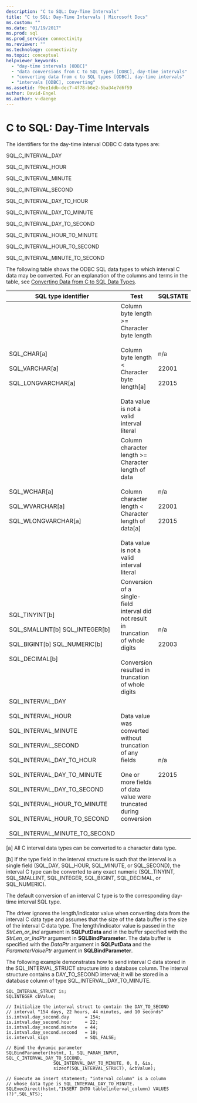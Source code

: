 ```yaml
---
description: "C to SQL: Day-Time Intervals"
title: "C to SQL: Day-Time Intervals | Microsoft Docs"
ms.custom: ""
ms.date: "01/19/2017"
ms.prod: sql
ms.prod_service: connectivity
ms.reviewer: ""
ms.technology: connectivity
ms.topic: conceptual
helpviewer_keywords: 
  - "day-time intervals [ODBC]"
  - "data conversions from C to SQL types [ODBC], day-time intervals"
  - "converting data from c to SQL types [ODBC], day-time intervals"
  - "intervals [ODBC], converting"
ms.assetid: f9ee1ddb-dec7-4f78-b6e2-5ba34e7d6f59
author: David-Engel
ms.author: v-daenge
---
```

# C to SQL: Day-Time Intervals
The identifiers for the day-time interval ODBC C data types are:  
  
 SQL_C_INTERVAL_DAY  
  
 SQL_C_INTERVAL_HOUR  
  
 SQL_C_INTERVAL_MINUTE  
  
 SQL_C_INTERVAL_SECOND  
  
 SQL_C_INTERVAL_DAY_TO_HOUR  
  
 SQL_C_INTERVAL_DAY_TO_MINUTE  
  
 SQL_C_INTERVAL_DAY_TO_SECOND  
  
 SQL_C_INTERVAL_HOUR_TO_MINUTE  
  
 SQL_C_INTERVAL_HOUR_TO_SECOND  
  
 SQL_C_INTERVAL_MINUTE_TO_SECOND  
  
 The following table shows the ODBC SQL data types to which interval C data may be converted. For an explanation of the columns and terms in the table, see [Converting Data from C to SQL Data Types](../../../odbc/reference/appendixes/converting-data-from-c-to-sql-data-types.md).  
  
|SQL type identifier|Test|SQLSTATE|  
|-------------------------|----------|--------------|  
|SQL_CHAR[a]<br /><br /> SQL_VARCHAR[a]<br /><br /> SQL_LONGVARCHAR[a]|Column byte length >= Character byte length<br /><br /> Column byte length < Character byte length[a]<br /><br /> Data value is not a valid interval literal|n/a<br /><br /> 22001<br /><br /> 22015|  
|SQL_WCHAR[a]<br /><br /> SQL_WVARCHAR[a]<br /><br /> SQL_WLONGVARCHAR[a]|Column character length >= Character length of data<br /><br /> Column character length < Character length of data[a]<br /><br /> Data value is not a valid interval literal|n/a<br /><br /> 22001<br /><br /> 22015|  
|SQL_TINYINT[b]<br /><br /> SQL_SMALLINT[b] SQL_INTEGER[b]<br /><br /> SQL_BIGINT[b] SQL_NUMERIC[b]<br /><br /> SQL_DECIMAL[b]|Conversion of a single-field interval did not result in truncation of whole digits<br /><br /> Conversion resulted in truncation of whole digits|n/a<br /><br /> 22003|  
|SQL_INTERVAL_DAY<br /><br /> SQL_INTERVAL_HOUR<br /><br /> SQL_INTERVAL_MINUTE<br /><br /> SQL_INTERVAL_SECOND<br /><br /> SQL_INTERVAL_DAY_TO_HOUR<br /><br /> SQL_INTERVAL_DAY_TO_MINUTE<br /><br /> SQL_INTERVAL_DAY_TO_SECOND<br /><br /> SQL_INTERVAL_HOUR_TO_MINUTE<br /><br /> SQL_INTERVAL_HOUR_TO_SECOND<br /><br /> SQL_INTERVAL_MINUTE_TO_SECOND|Data value was converted without truncation of any fields<br /><br /> One or more fields of data value were truncated during conversion|n/a<br /><br /> 22015|  
  
 [a]   All C interval data types can be converted to a character data type.  
  
 [b]   If the type field in the interval structure is such that the interval is a single field (SQL_DAY, SQL_HOUR, SQL_MINUTE, or SQL_SECOND), the interval C type can be converted to any exact numeric (SQL_TINYINT, SQL_SMALLINT, SQL_INTEGER, SQL_BIGINT, SQL_DECIMAL, or SQL_NUMERIC).  
  
 The default conversion of an interval C type is to the corresponding day-time interval SQL type.  
  
 The driver ignores the length/indicator value when converting data from the interval C data type and assumes that the size of the data buffer is the size of the interval C data type. The length/indicator value is passed in the *StrLen_or_Ind* argument in **SQLPutData** and in the buffer specified with the *StrLen_or_IndPtr* argument in **SQLBindParameter**. The data buffer is specified with the *DataPtr* argument in **SQLPutData** and the *ParameterValuePtr* argument in **SQLBindParameter**.  
  
 The following example demonstrates how to send interval C data stored in the SQL_INTERVAL_STRUCT structure into a database column. The interval structure contains a DAY_TO_SECOND interval; it will be stored in a database column of type SQL_INTERVAL_DAY_TO_MINUTE.  
  
```  
SQL_INTERVAL_STRUCT is;  
SQLINTEGER cbValue;  
  
// Initialize the interval struct to contain the DAY_TO_SECOND  
// interval "154 days, 22 hours, 44 minutes, and 10 seconds"  
is.intval.day_second.day      = 154;  
is.intval.day_second.hour     = 22;  
is.intval.day_second.minute   = 44;  
is.intval.day_second.second   = 10;  
is.interval_sign              = SQL_FALSE;  
  
// Bind the dynamic parameter  
SQLBindParameter(hstmt, 1, SQL_PARAM_INPUT, SQL_C_INTERVAL_DAY_TO_SECOND,  
                  SQL_INTERVAL_DAY_TO_MINUTE, 0, 0, &is,  
                  sizeof(SQL_INTERVAL_STRUCT), &cbValue);  
  
// Execute an insert statement; "interval_column" is a column  
// whose data type is SQL_INTERVAL_DAY_TO_MINUTE.  
SQLExecDirect(hstmt,"INSERT INTO table(interval_column) VALUES (?)",SQL_NTS);  
```
